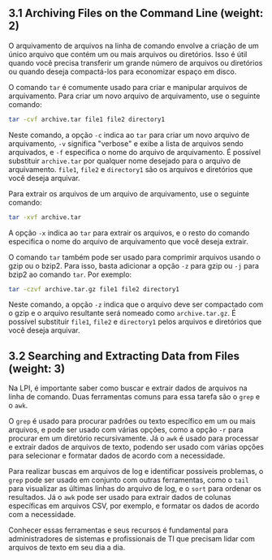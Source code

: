 
## 3.1 Archiving Files on the Command Line (weight: 2)

O arquivamento de arquivos na linha de comando envolve a criação de um único arquivo que contém um ou mais arquivos ou diretórios. Isso é útil quando você precisa transferir um grande número de arquivos ou diretórios ou quando deseja compactá-los para economizar espaço em disco.

O comando `tar` é comumente usado para criar e manipular arquivos de arquivamento. Para criar um novo arquivo de arquivamento, use o seguinte comando:

```bash
tar -cvf archive.tar file1 file2 directory1
```

Neste comando, a opção `-c` indica ao `tar` para criar um novo arquivo de arquivamento, `-v` significa "verbose" e exibe a lista de arquivos sendo arquivados, e `-f` especifica o nome do arquivo de arquivamento. É possível substituir `archive.tar` por qualquer nome desejado para o arquivo de arquivamento. `file1`, `file2` e `directory1` são os arquivos e diretórios que você deseja arquivar.

Para extrair os arquivos de um arquivo de arquivamento, use o seguinte comando:

```bash
tar -xvf archive.tar
```

A opção `-x` indica ao `tar` para extrair os arquivos, e o resto do comando especifica o nome do arquivo de arquivamento que você deseja extrair.

O comando `tar` também pode ser usado para comprimir arquivos usando o gzip ou o bzip2. Para isso, basta adicionar a opção `-z` para gzip ou `-j` para bzip2 ao comando `tar`. Por exemplo:

```bash
tar -czvf archive.tar.gz file1 file2 directory1
```

Neste comando, a opção `-z` indica que o arquivo deve ser compactado com o gzip e o arquivo resultante será nomeado como `archive.tar.gz`. É possível substituir `file1`, `file2` e `directory1` pelos arquivos e diretórios que você deseja arquivar.


## 3.2 Searching and Extracting Data from Files (weight: 3)

Na LPI, é importante saber como buscar e extrair dados de arquivos na linha de comando. Duas ferramentas comuns para essa tarefa são o `grep` e o `awk`.

O `grep` é usado para procurar padrões ou texto específico em um ou mais arquivos, e pode ser usado com várias opções, como a opção `-r` para procurar em um diretório recursivamente. Já o `awk` é usado para processar e extrair dados de arquivos de texto, podendo ser usado com várias opções para selecionar e formatar dados de acordo com a necessidade.

Para realizar buscas em arquivos de log e identificar possíveis problemas, o `grep` pode ser usado em conjunto com outras ferramentas, como o `tail` para visualizar as últimas linhas do arquivo de log, e o `sort` para ordenar os resultados. Já o `awk` pode ser usado para extrair dados de colunas específicas em arquivos CSV, por exemplo, e formatar os dados de acordo com a necessidade.

Conhecer essas ferramentas e seus recursos é fundamental para administradores de sistemas e profissionais de TI que precisam lidar com arquivos de texto em seu dia a dia.